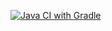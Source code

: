 [![Java CI with Gradle](https://github.com/DaniyaKurm/zadanie14.1/actions/workflows/gradle.yml/badge.svg)](https://github.com/DaniyaKurm/zadanie14.1/actions/workflows/gradle.yml)
